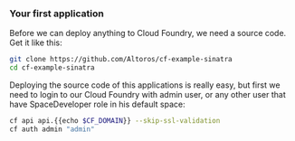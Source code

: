 ### Your first application

Before we can deploy anything to Cloud Foundry, we need a source code. Get it like this:

```sh
git clone https://github.com/Altoros/cf-example-sinatra
cd cf-example-sinatra
```

Deploying the source code of this applications is really easy, but first we need to login to our Cloud Foundry with admin user, or any other user that have SpaceDeveloper role in his default space:

```sh
cf api api.{{echo $CF_DOMAIN}} --skip-ssl-validation
cf auth admin "admin"
```
